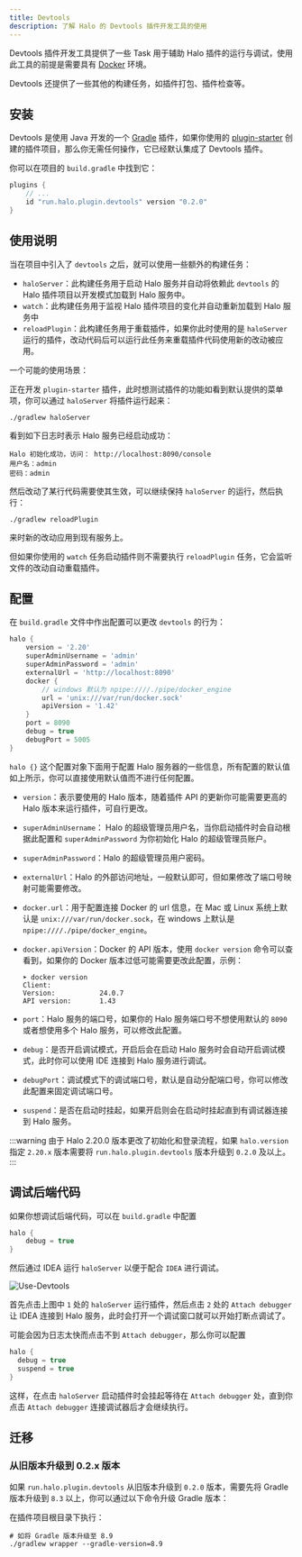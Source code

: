 ```yaml
---
title: Devtools
description: 了解 Halo 的 Devtools 插件开发工具的使用
---
```


Devtools 插件开发工具提供了一些 Task 用于辅助 Halo 插件的运行与调试，使用此工具的前提是需要具有 [Docker](https://docs.docker.com/get-docker/) 环境。

Devtools 还提供了一些其他的构建任务，如插件打包、插件检查等。

## 安装

Devtools 是使用 Java 开发的一个 [Gradle](https://gradle.org/) 插件，如果你使用的 [plugin-starter](https://github.com/halo-sigs/plugin-starter) 创建的插件项目，那么你无需任何操作，它已经默认集成了 Devtools 插件。

你可以在项目的 `build.gradle` 中找到它：

```groovy
plugins {
    // ...
    id "run.halo.plugin.devtools" version "0.2.0"
}
```

## 使用说明

当在项目中引入了 `devtools` 之后，就可以使用一些额外的构建任务：

- `haloServer`：此构建任务用于启动 Halo 服务并自动将依赖此 `devtools` 的 Halo 插件项目以开发模式加载到 Halo 服务中。
- `watch`：此构建任务用于监视 Halo 插件项目的变化并自动重新加载到 Halo 服务中
- `reloadPlugin`：此构建任务用于重载插件，如果你此时使用的是 `haloServer` 运行的插件，改动代码后可以运行此任务来重载插件代码使用新的改动被应用。

一个可能的使用场景：

正在开发 `plugin-starter` 插件，此时想测试插件的功能如看到默认提供的菜单项，你可以通过 `haloServer` 将插件运行起来：

```shell
./gradlew haloServer
```

看到如下日志时表示 Halo 服务已经启动成功：

```shell
Halo 初始化成功，访问： http://localhost:8090/console
用户名：admin
密码：admin
```

然后改动了某行代码需要使其生效，可以继续保持 `haloServer` 的运行，然后执行：

```shell
./gradlew reloadPlugin
```

来时新的改动应用到现有服务上。

但如果你使用的 `watch` 任务启动插件则不需要执行 `reloadPlugin` 任务，它会监听文件的改动自动重载插件。

## 配置

在 `build.gradle` 文件中作出配置可以更改 `devtools` 的行为：

```groovy
halo {
    version = '2.20'
    superAdminUsername = 'admin'
    superAdminPassword = 'admin'
    externalUrl = 'http://localhost:8090'
    docker {
        // windows 默认为 npipe:////./pipe/docker_engine
        url = 'unix:///var/run/docker.sock'
        apiVersion = '1.42'
    }
    port = 8090
    debug = true
    debugPort = 5005
}
```

`halo {}` 这个配置对象下面用于配置 Halo 服务器的一些信息，所有配置的默认值如上所示，你可以直接使用默认值而不进行任何配置。

- `version`：表示要使用的 Halo 版本，随着插件 API 的更新你可能需要更高的 Halo 版本来运行插件，可自行更改。
- `superAdminUsername`： Halo 的超级管理员用户名，当你启动插件时会自动根据此配置和 `superAdminPassword` 为你初始化 Halo 的超级管理员账户。
- `superAdminPassword`：Halo 的超级管理员用户密码。
- `externalUrl`：Halo 的外部访问地址，一般默认即可，但如果修改了端口号映射可能需要修改。
- `docker.url`：用于配置连接 Docker 的 url 信息，在 Mac 或 Linux 系统上默认是 `unix:///var/run/docker.sock`，在 windows 上默认是 `npipe:////./pipe/docker_engine`。
- `docker.apiVersion`：Docker 的 API 版本，使用 `docker version` 命令可以查看到，如果你的 Docker 版本过低可能需要更改此配置，示例：

  ```shell
  ➤ docker version
  Client:
  Version:           24.0.7
  API version:       1.43
  ```

- `port`：Halo 服务的端口号，如果你的 Halo 服务端口号不想使用默认的 `8090` 或者想使用多个 Halo 服务，可以修改此配置。
- `debug`：是否开启调试模式，开启后会在启动 Halo 服务时会自动开启调试模式，此时你可以使用 IDE 连接到 Halo 服务进行调试。
- `debugPort`：调试模式下的调试端口号，默认是自动分配端口号，你可以修改此配置来固定调试端口号。
- `suspend`：是否在启动时挂起，如果开启则会在启动时挂起直到有调试器连接到 Halo 服务。

:::warning
由于 Halo 2.20.0 版本更改了初始化和登录流程，如果 `halo.version` 指定 `2.20.x` 版本需要将 `run.halo.plugin.devtools` 版本升级到 `0.2.0` 及以上。
:::

## 调试后端代码

如果你想调试后端代码，可以在 `build.gradle` 中配置

```groovy
halo {
    debug = true
}
```

然后通过 IDEA 运行 `haloServer` 以便于配合 `IDEA` 进行调试。

![Use-Devtools](/img/developer-guide/plugin/use-devtools.png)

首先点击上图中 `1` 处的 `haloServer` 运行插件，然后点击 `2` 处的 `Attach debugger` 让 IDEA 连接到 Halo 服务，此时会打开一个调试窗口就可以开始打断点调试了。

可能会因为日志太快而点击不到 `Attach debugger`，那么你可以配置

```groovy
halo {
  debug = true
  suspend = true
}
```

这样，在点击 `haloServer` 启动插件时会挂起等待在 `Attach debugger` 处，直到你点击 `Attach debugger` 连接调试器后才会继续执行。

## 迁移

### 从旧版本升级到 0.2.x 版本

如果 `run.halo.plugin.devtools` 从旧版本升级到 `0.2.0` 版本，需要先将 Gradle 版本升级到 `8.3` 以上，你可以通过以下命令升级 Gradle 版本：

在插件项目根目录下执行：

```shell
# 如将 Gradle 版本升级至 8.9
./gradlew wrapper --gradle-version=8.9 
```
